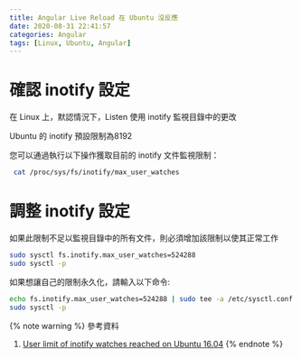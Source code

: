 ```yaml
---
title: Angular Live Reload 在 Ubuntu 沒反應
date: 2020-08-31 22:41:57
categories: Angular
tags: [Linux, Ubuntu, Angular]
---
```


# 確認 inotify 設定
在 Linux 上，默認情況下，Listen 使用 inotify 監視目錄中的更改
 
Ubuntu 的 inotify 預設限制為8192
 
您可以通過執行以下操作獲取目前的 inotify 文件監視限制：

```bash 
 cat /proc/sys/fs/inotify/max_user_watches
```

<!--more-->

# 調整 inotify 設定
如果此限制不足以監視目錄中的所有文件，則必須增加該限制以使其正常工作
 
```bash
sudo sysctl fs.inotify.max_user_watches=524288 
sudo sysctl -p
```
 
如果想讓自己的限制永久化，請輸入以下命令:
 
```bash
echo fs.inotify.max_user_watches=524288 | sudo tee -a /etc/sysctl.conf
sudo sysctl -p
```

{% note warning %}
參考資料
1. [User limit of inotify watches reached on Ubuntu 16.04](https://askubuntu.com/questions/770374/user-limit-of-inotify-watches-reached-on-ubuntu-16-04)
{% endnote %}